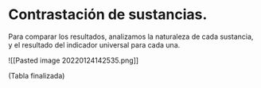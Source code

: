 # Contrastación de sustancias.

Para comparar los resultados, analizamos la naturaleza de cada sustancia, y el resultado del indicador universal para cada una.

![[Pasted image 20220124142535.png]]

(Tabla finalizada)